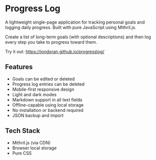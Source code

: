 # Progress Log

A lightweight single-page application for tracking personal goals and logging daily progress. Built with pure JavaScript using Mithril.js.

Create a list of long-term goals (with optional descriptions) and then log every step you take to progress toward them.

Try it out: https://jondoran.github.io/progresslog/

## Features

- Goals can be edited or deleted
- Progress log entries can be deleted
- Mobile-first responsive design
- Light and dark modes
- Markdown support in all text fields
- Offline-capable using local storage
- No installation or backend required
- JSON backup and import

## Tech Stack

- Mithril.js (via CDN)
- Browser local storage
- Pure CSS
